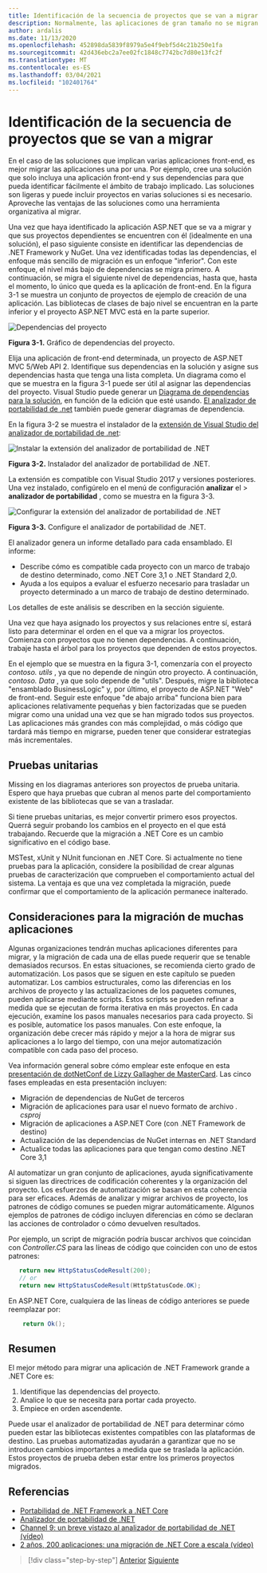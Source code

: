 ```yaml
---
title: Identificación de la secuencia de proyectos que se van a migrar
description: Normalmente, las aplicaciones de gran tamaño no se migran a las nuevas plataformas a la vez, sino que en una serie de pasos más pequeños. Obtenga información sobre cómo planear los pasos para migrar una aplicación ASP.NET MVC a ASP.NET Core.
author: ardalis
ms.date: 11/13/2020
ms.openlocfilehash: 452898da5839f8979a5e4f9ebf5d4c21b250e1fa
ms.sourcegitcommit: 42d436ebc2a7ee02fc1848c7742bc7d80e13fc2f
ms.translationtype: MT
ms.contentlocale: es-ES
ms.lasthandoff: 03/04/2021
ms.locfileid: "102401764"
---
```

# <a name="identify-sequence-of-projects-to-migrate"></a>Identificación de la secuencia de proyectos que se van a migrar

En el caso de las soluciones que implican varias aplicaciones front-end, es mejor migrar las aplicaciones una por una. Por ejemplo, cree una solución que solo incluya una aplicación front-end y sus dependencias para que pueda identificar fácilmente el ámbito de trabajo implicado. Las soluciones son ligeras y puede incluir proyectos en varias soluciones si es necesario. Aproveche las ventajas de las soluciones como una herramienta organizativa al migrar.

Una vez que haya identificado la aplicación ASP.NET que se va a migrar y que sus proyectos dependientes se encuentren con él (idealmente en una solución), el paso siguiente consiste en identificar las dependencias de .NET Framework y NuGet. Una vez identificadas todas las dependencias, el enfoque más sencillo de migración es un enfoque "inferior". Con este enfoque, el nivel más bajo de dependencias se migra primero. A continuación, se migra el siguiente nivel de dependencias, hasta que, hasta el momento, lo único que queda es la aplicación de front-end. En la figura 3-1 se muestra un conjunto de proyectos de ejemplo de creación de una aplicación. Las bibliotecas de clases de bajo nivel se encuentran en la parte inferior y el proyecto ASP.NET MVC está en la parte superior.

![Dependencias del proyecto](./media/Figure3-1.png)

**Figura 3-1.** Gráfico de dependencias del proyecto.

Elija una aplicación de front-end determinada, un proyecto de ASP.NET MVC 5/Web API 2. Identifique sus dependencias en la solución y asigne sus dependencias hasta que tenga una lista completa. Un diagrama como el que se muestra en la figura 3-1 puede ser útil al asignar las dependencias del proyecto. Visual Studio puede generar un [Diagrama de dependencias para la solución](/visualstudio/modeling/create-layer-diagrams-from-your-code), en función de la edición que esté usando. [El analizador de portabilidad de .net](../../standard/analyzers/portability-analyzer.md) también puede generar diagramas de dependencia.

En la figura 3-2 se muestra el instalador de la [extensión de Visual Studio del analizador de portabilidad de .net](https://marketplace.visualstudio.com/items?itemName=ConnieYau.NETPortabilityAnalyzer):

![Instalar la extensión del analizador de portabilidad de .NET](./media/Figure3-2.png)

**Figura 3-2.** Instalador del analizador de portabilidad de .NET.

La extensión es compatible con Visual Studio 2017 y versiones posteriores. Una vez instalado, configúrelo en el menú de configuración **analizar** el  >  **analizador de portabilidad** , como se muestra en la figura 3-3.

![Configurar la extensión del analizador de portabilidad de .NET](./media/Figure3-3.png)

**Figura 3-3.** Configure el analizador de portabilidad de .NET.

El analizador genera un informe detallado para cada ensamblado. El informe:

* Describe cómo es compatible cada proyecto con un marco de trabajo de destino determinado, como .NET Core 3,1 o .NET Standard 2,0.
* Ayuda a los equipos a evaluar el esfuerzo necesario para trasladar un proyecto determinado a un marco de trabajo de destino determinado.

Los detalles de este análisis se describen en la sección siguiente.

Una vez que haya asignado los proyectos y sus relaciones entre sí, estará listo para determinar el orden en el que va a migrar los proyectos. Comienza con proyectos que no tienen dependencias. A continuación, trabaje hasta el árbol para los proyectos que dependen de estos proyectos.

En el ejemplo que se muestra en la figura 3-1, comenzaría con el proyecto *contoso. utils* , ya que no depende de ningún otro proyecto. A continuación, *contoso. Data* , ya que solo depende de "utils". Después, migre la biblioteca "ensamblado BusinessLogic" y, por último, el proyecto de ASP.NET "Web" de front-end. Seguir este enfoque "de abajo arriba" funciona bien para aplicaciones relativamente pequeñas y bien factorizadas que se pueden migrar como una unidad una vez que se han migrado todos sus proyectos. Las aplicaciones más grandes con más complejidad, o más código que tardará más tiempo en migrarse, pueden tener que considerar estrategias más incrementales.

## <a name="unit-tests"></a>Pruebas unitarias

Missing en los diagramas anteriores son proyectos de prueba unitaria. Espero que haya pruebas que cubran al menos parte del comportamiento existente de las bibliotecas que se van a trasladar.

Si tiene pruebas unitarias, es mejor convertir primero esos proyectos. Querrá seguir probando los cambios en el proyecto en el que está trabajando. Recuerde que la migración a .NET Core es un cambio significativo en el código base.

MSTest, xUnit y NUnit funcionan en .NET Core. Si actualmente no tiene pruebas para la aplicación, considere la posibilidad de crear algunas pruebas de caracterización que comprueben el comportamiento actual del sistema. La ventaja es que una vez completada la migración, puede confirmar que el comportamiento de la aplicación permanece inalterado.

## <a name="considerations-for-migrating-many-apps"></a>Consideraciones para la migración de muchas aplicaciones

Algunas organizaciones tendrán muchas aplicaciones diferentes para migrar, y la migración de cada una de ellas puede requerir que se tenable demasiados recursos. En estas situaciones, se recomienda cierto grado de automatización. Los pasos que se siguen en este capítulo se pueden automatizar. Los cambios estructurales, como las diferencias en los archivos de proyecto y las actualizaciones de los paquetes comunes, pueden aplicarse mediante scripts. Estos scripts se pueden refinar a medida que se ejecutan de forma iterativa en más proyectos. En cada ejecución, examine los pasos manuales necesarios para cada proyecto. Si es posible, automatice los pasos manuales. Con este enfoque, la organización debe crecer más rápido y mejor a la hora de migrar sus aplicaciones a lo largo del tiempo, con una mejor automatización compatible con cada paso del proceso.

Vea información general sobre cómo emplear este enfoque en esta [presentación de dotNetConf de Lizzy Gallagher de MasterCard](https://www.youtube.com/watch?v=C-2haqb60No). Las cinco fases empleadas en esta presentación incluyen:

- Migración de dependencias de NuGet de terceros
- Migración de aplicaciones para usar el nuevo formato de archivo *. csproj*
- Migración de aplicaciones a ASP.NET Core (con .NET Framework de destino)
- Actualización de las dependencias de NuGet internas en .NET Standard
- Actualice todas las aplicaciones para que tengan como destino .NET Core 3,1

Al automatizar un gran conjunto de aplicaciones, ayuda significativamente si siguen las directrices de codificación coherentes y la organización del proyecto. Los esfuerzos de automatización se basan en esta coherencia para ser eficaces. Además de analizar y migrar archivos de proyecto, los patrones de código comunes se pueden migrar automáticamente. Algunos ejemplos de patrones de código incluyen diferencias en cómo se declaran las acciones de controlador o cómo devuelven resultados.

Por ejemplo, un script de migración podría buscar archivos que coincidan con *Controller.CS* para las líneas de código que coinciden con uno de estos patrones:

```csharp
   return new HttpStatusCodeResult(200);
   // or
   return new HttpStatusCodeResult(HttpStatusCode.OK);
```

En ASP.NET Core, cualquiera de las líneas de código anteriores se puede reemplazar por:

```csharp
    return Ok();
```

## <a name="summary"></a>Resumen

El mejor método para migrar una aplicación de .NET Framework grande a .NET Core es:

1. Identifique las dependencias del proyecto.
1. Analice lo que se necesita para portar cada proyecto.
1. Empiece en orden ascendente.

Puede usar el analizador de portabilidad de .NET para determinar cómo pueden estar las bibliotecas existentes compatibles con las plataformas de destino. Las pruebas automatizadas ayudarán a garantizar que no se introducen cambios importantes a medida que se traslada la aplicación. Estos proyectos de prueba deben estar entre los primeros proyectos migrados.

## <a name="references"></a>Referencias

- [Portabilidad de .NET Framework a .NET Core](../../core/porting/index.md)
- [Analizador de portabilidad de .NET](../../standard/analyzers/portability-analyzer.md)
- [Channel 9: un breve vistazo al analizador de portabilidad de .NET (vídeo)](https://channel9.msdn.com/Blogs/Seth-Juarez/A-Brief-Look-at-the-NET-Portability-Analyzer)
- [2 años, 200 aplicaciones: una migración de .NET Core a escala (vídeo)](https://www.youtube.com/watch?v=C-2haqb60No)

>[!div class="step-by-step"]
>[Anterior](migrate-large-solutions.md)
>[Siguiente](understand-update-dependencies.md)
